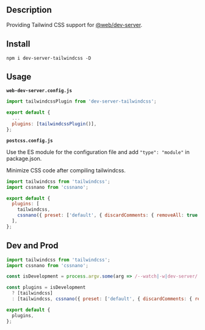 ## Description

Providing Tailwind CSS support for [@web/dev-server](https://github.com/modernweb-dev/web).

## Install

```console
npm i dev-server-tailwindcss -D
```

## Usage

**`web-dev-server.config.js`**

```js
import tailwindcssPlugin from 'dev-server-tailwindcss';

export default {
  ...
  plugins: [tailwindcssPlugin()],
};
```

**`postcss.config.js`**

Use the ES module for the configuration file and add `"type": "module"` in package.json.

Minimize CSS code after compiling tailwindcss.

```js
import tailwindcss from 'tailwindcss';
import cssnano from 'cssnano';

export default {
  plugins: [
    tailwindcss,
    cssnano({ preset: ['default', { discardComments: { removeAll: true } }] })
  ],
};
```

## Dev and Prod

```js
import tailwindcss from 'tailwindcss';
import cssnano from 'cssnano';

const isDevelopment = process.argv.some(arg => /--watch|-w|dev-server/.test(arg));

const plugins = isDevelopment
  ? [tailwindcss]
  : [tailwindcss, cssnano({ preset: ['default', { discardComments: { removeAll: true } }] })];

export default {
  plugins,
};
```